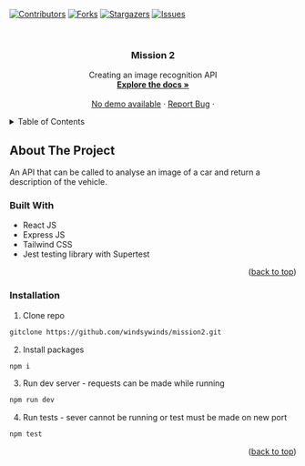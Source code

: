 
<a name="readme-top"></a>

[![Contributors][contributors-shield]][contributors-url]
[![Forks][forks-shield]][forks-url]
[![Stargazers][stars-shield]][stars-url]
[![Issues][issues-shield]][issues-url]




<br />
<div align="center">
 

<h3 align="center">Mission 2</h3>

  <p align="center">
    Creating an image recognition API 
    <br />
    <a href="https://github.com/windsywinds/mission2/"><strong>Explore the docs »</strong></a>
    <br />
    <br />
    <a href="#">No demo available</a>
    ·
    <a href="https://github.com/windsywinds/mission2/issues">Report Bug</a>
    ·
    
</div>



<!-- TABLE OF CONTENTS -->
<details>
  <summary>Table of Contents</summary>
  <ol>
    <li>
      <a href="#about-the-project">About The Project</a>
      <ul>
        <li><a href="#built-with">Built With</a></li>
      </ul>
    </li>
    <li>
      <a href="#getting-started">Getting Started</a>
      <ul>
        <li><a href="#installation">Installation</a></li>
      </ul>
    </li>
  </ol>
</details>



<!-- ABOUT THE PROJECT -->
## About The Project

An API that can be called to analyse an image of a car and return a description of the vehicle.




### Built With

* React JS
* Express JS
* Tailwind CSS
* Jest testing library with Supertest


<p align="right">(<a href="#readme-top">back to top</a>)</p>

### Installation

1. Clone repo
  ```sh
  gitclone https://github.com/windsywinds/mission2.git
  ```
2. Install packages 
  ```sh
  npm i
  ```
3. Run dev server - requests can be made while running
  ```sh
  npm run dev
  ```
4. Run tests - sever cannot be running or test must be made on new port
  ```sh
  npm test
  ```

<p align="right">(<a href="#readme-top">back to top</a>)</p>



<!-- MARKDOWN LINKS & IMAGES -->
<!-- https://www.markdownguide.org/basic-syntax/#reference-style-links -->
[vite-url]: https://vitejs.dev/
[contributors-shield]: https://img.shields.io/github/contributors/windsywinds/mission2.svg?style=for-the-badge
[contributors-url]: https://github.com/windsywinds/mission2/graphs/contributors
[forks-shield]: https://img.shields.io/github/forks/windsywinds/mission2.svg?style=for-the-badge
[forks-url]: https://github.com/windsywinds/mission2/network/members
[stars-shield]: https://img.shields.io/github/stars/windsywinds/mission2.svg?style=for-the-badge
[stars-url]: https://github.com/windsywinds/mission2/stargazers
[issues-shield]: https://img.shields.io/github/issues/windsywinds/mission2.svg?style=for-the-badge
[issues-url]: https://github.com/windsywinds/mission2/issues
[license-shield]: https://img.shields.io/github/license/windsywinds/mission2.svg?style=for-the-badge
[license-url]: https://github.com/windsywinds/mission2/blob/master/LICENSE.txt
[linkedin-shield]: https://img.shields.io/badge/-LinkedIn-black.svg?style=for-the-badge&logo=linkedin&colorB=555
[linkedin-url]: https://www.linkedin.com/in/windsor-sam/
[product-screenshot]: https://github.com/windsywinds/mission2/blob/main/src/assets/screenshot.jpg
[Next.js]: https://img.shields.io/badge/next.js-000000?style=for-the-badge&logo=nextdotjs&logoColor=white
[Next-url]: https://nextjs.org/
[React.js]: https://img.shields.io/badge/React-20232A?style=for-the-badge&logo=react&logoColor=61DAFB
[React-url]: https://reactjs.org/
[Tailwindcss-url]: https://tailwindcss.com
[Vue.js]: https://img.shields.io/badge/Vue.js-35495E?style=for-the-badge&logo=vuedotjs&logoColor=4FC08D
[Vue-url]: https://vuejs.org/
[Angular.io]: https://img.shields.io/badge/Angular-DD0031?style=for-the-badge&logo=angular&logoColor=white
[Angular-url]: https://angular.io/
[Svelte.dev]: https://img.shields.io/badge/Svelte-4A4A55?style=for-the-badge&logo=svelte&logoColor=FF3E00
[Svelte-url]: https://svelte.dev/
[Laravel.com]: https://img.shields.io/badge/Laravel-FF2D20?style=for-the-badge&logo=laravel&logoColor=white
[Laravel-url]: https://laravel.com
[Bootstrap.com]: https://img.shields.io/badge/Bootstrap-563D7C?style=for-the-badge&logo=bootstrap&logoColor=white
[Bootstrap-url]: https://getbootstrap.com
[JQuery.com]: https://img.shields.io/badge/jQuery-0769AD?style=for-the-badge&logo=jquery&logoColor=white
[JQuery-url]: https://jquery.com 

